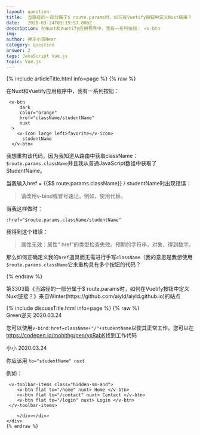 ```yaml
---
layout: question
title:  当路径的一部分属于$ route.params时，如何在Vuetify按钮中定义Nuxt链接？
date:   2020-03-24T03:19:57.000Z
description: 在Nuxt和Vuetify应用程序中，我有一系列按钮： <v-btn                                         ...
img: 
author: 神乐小哥Near
category: question
answer: 2
tags: JavaScript Vue.js
topic: Vue.js
---
```

<div class="article-root">
  <div class="article">
    {% include articleTitle.html info=page %}
    {% raw %}
    <div class="article-content"><p><font style="vertical-align: inherit;"><font style="vertical-align: inherit;">在Nuxt和Vuetify应用程序中，我有一系列按钮：</font></font></p>

<pre><code> &lt;v-btn                                                                                                                                                            <font></font>
     dark                                                                                                                                                            <font></font>
     color="orange"                                                                                                                                                  <font></font>
     href="className/studentName"                                                                                                                                        <font></font>
     nuxt                                                                                                                                                            <font></font>
  &gt;                                                                                                                                                               <font></font>
    &lt;v-icon large left&gt;favorite&lt;/v-icon&gt;                                                                                                                            <font></font>
      studentName                                                                                                                                                        <font></font>
  &lt;/v-btn&gt; <font></font>
</code></pre>

<p><font style="vertical-align: inherit;"><font style="vertical-align: inherit;">我想重构该代码，因为我知道从路由中获取className：</font></font><code>$route.params.className</code><font style="vertical-align: inherit;"><font style="vertical-align: inherit;">并且我从普通JavaScript数组中获取了StudentName。</font></font></p>

<p><font style="vertical-align: inherit;"><font style="vertical-align: inherit;">当我输入href = {{$$ route.params.className}} / studentName时出现错误：</font></font></p>

<blockquote>
  <p><font style="vertical-align: inherit;"><font style="vertical-align: inherit;">请改用v-bind或冒号速记。</font><font style="vertical-align: inherit;">例如，使用代替。</font></font></p>
</blockquote>

<p><font style="vertical-align: inherit;"><font style="vertical-align: inherit;">当我这样做时：</font></font></p>

<pre><code>:href="$route.params.className/studentName"  
</code></pre>

<p><font style="vertical-align: inherit;"><font style="vertical-align: inherit;">我得到这个错误：</font></font></p>

<blockquote>
  <p><font style="vertical-align: inherit;"><font style="vertical-align: inherit;">属性无效：属性“ href”的类型检查失败。</font><font style="vertical-align: inherit;">预期的字符串，对象，得到数字。</font></font></p>
</blockquote>

<p><font style="vertical-align: inherit;"><font style="vertical-align: inherit;">那么如何正确定义我的</font></font><code>href</code><font style="vertical-align: inherit;"><font style="vertical-align: inherit;">道具而无需进行手写</font></font><code>className</code><font style="vertical-align: inherit;"><font style="vertical-align: inherit;">（我的意思是我想使用</font></font><code>$route.params.className</code><font style="vertical-align: inherit;"><font style="vertical-align: inherit;">它来重构具有多个按钮的代码？</font></font></p></div>
    {% endraw %}
  </div>
  <p class="winter_mark">第3303篇《当路径的一部分属于$ route.params时，如何在Vuetify按钮中定义Nuxt链接？》来自Winter(https://github.com/aiyld/aiyld.github.io)的站点</p>
  <div class="discuss-wrapper">
    {% include discussTitle.html info=page %}
    {% raw %}
    <div class="discuss-list">
    <div class="discuss-item">
        <div class="discuss-parent">
          <div class="discuss-meta">
            <span class="discuss-user">Green逆天</span>
            <span class="discuss-time">2020.03.24</span>
          </div>
          <div class="discuss-comment"><p><font style="vertical-align: inherit;"><font style="vertical-align: inherit;">您可以使用</font></font><code>v-bind:href=className+"/"+studentName</code><font style="vertical-align: inherit;"><font style="vertical-align: inherit;">以使其正常工作。</font><font style="vertical-align: inherit;">您可以在</font><a href="https://codepen.io/mohithg/pen/yxRabK" rel="nofollow noreferrer"><font style="vertical-align: inherit;">https://codepen.io/mohithg/pen/yxRabK</font></a><font style="vertical-align: inherit;">找到工作代码</font></font><a href="https://codepen.io/mohithg/pen/yxRabK" rel="nofollow noreferrer"><font style="vertical-align: inherit;"></font></a></p></div>
        </div></div><div class="discuss-item">
        <div class="discuss-parent">
          <div class="discuss-meta">
            <span class="discuss-user">小小</span>
            <span class="discuss-time">2020.03.24</span>
          </div>
          <div class="discuss-comment"><p><font style="vertical-align: inherit;"><font style="vertical-align: inherit;">你应该用 </font></font><code>to="studentName" nuxt</code></p>

<p><font style="vertical-align: inherit;"><font style="vertical-align: inherit;">例如：</font></font></p>

<pre><code> &lt;v-toolbar-items class="hidden-sm-and"&gt;<font></font>
    &lt;v-btn flat to="/home" nuxt&gt; Home &lt;/v-btn&gt;<font></font>
    &lt;v-btn flat to="/contact" nuxt&gt; Contact &lt;/v-btn&gt;<font></font>
    &lt;v-btn flat to="/login" nuxt&gt; Login &lt;/v-btn&gt;<font></font>
 &lt;/v-toolbar-items&gt;<font></font>
</code></pre></div>
        </div></div>
    </div>
    {% endraw %}
  </div>
<div>
